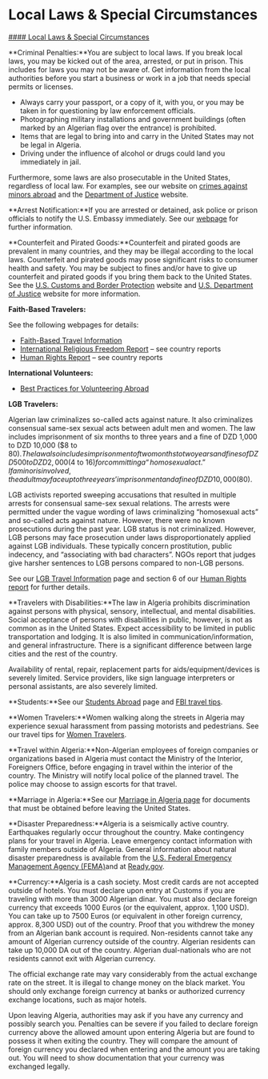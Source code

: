 # Local Laws & Special Circumstances

[#### Local Laws & Special Circumstances](javascript:void(0); "Local Laws & Special Circumstances")

**Criminal Penalties:**You are subject to local laws. If you break local laws, you may be kicked out of the area, arrested, or put in prison. This includes for laws you may not be aware of. Get information from the local authorities before you start a business or work in a job that needs special permits or licenses.

* Always carry your passport, or a copy of it, with you, or you may be taken in for questioning by law enforcement officials.
* Photographing military installations and government buildings (often marked by an Algerian flag over the entrance) is prohibited.
* Items that are legal to bring into and carry in the United States may not be legal in Algeria.
* Driving under the influence of alcohol or drugs could land you immediately in jail.

Furthermore, some laws are also prosecutable in the United States, regardless of local law. For examples, see our website on [crimes against minors abroad](http://travel.state.gov/content/passports/en/emergencies/arrest/criminalpenalties.html) and the [Department of Justice](http://www.justice.gov/usam/criminal-resource-manual-1617-extraterritorial-criminal-jurisdiction-18-usc-112-878-970-1116) website.

**Arrest Notification:**If you are arrested or detained, ask police or prison officials to notify the U.S. Embassy immediately. See our [webpage](http://travel.state.gov/content/passports/english/emergencies/arrest.html) for further information.

**Counterfeit and Pirated Goods:**Counterfeit and pirated goods are prevalent in many countries, and they may be illegal according to the local laws. Counterfeit and pirated goods may pose significant risks to consumer health and safety. You may be subject to fines and/or have to give up counterfeit and pirated goods if you bring them back to the United States. See the [U.S. Customs and Border Protection](https://www.cbp.gov/trade/fakegoodsrealdangers#:~:text=It%20is%20illegal%20to%20purchase%20counterfeit%20goods.%20Bringing,activities%2C%20such%20as%20forced%20labor%20or%20human%20trafficking.) website and [U.S. Department of Justice](https://www.justice.gov/criminal/criminal-ccips) website for more information.

**Faith-Based Travelers:**

See the following webpages for details:

* [Faith-Based Travel Information](https://travel.state.gov/content/passports/en/go/faith-based-travel.html)
* [International Religious Freedom Report](http://www.state.gov/j/drl/irf/rpt/index.htm) – see country reports
* [Human Rights Report](http://www.state.gov/j/drl/rls/hrrpt/) – see country reports

**International Volunteers:**

* [Best Practices for Volunteering Abroad](https://travel.state.gov/content/passports/en/go/volunteer.html)

**LGB Travelers:**

Algerian law criminalizes so-called acts against nature. It also criminalizes consensual same-sex sexual acts between adult men and women. The law includes imprisonment of six months to three years and a fine of DZD 1,000 to DZD 10,000 ($8 to $80). The law also includes imprisonment of two months to two years and fines of DZD 500 to DZD 2,000 ($4 to $16) for committing a “homosexual act.” If a minor is involved, the adult may face up to three years’ imprisonment and a fine of DZD 10,000 ($80).

LGB activists reported sweeping accusations that resulted in multiple arrests for consensual same-sex sexual relations. The arrests were permitted under the vague wording of laws criminalizing “homosexual acts” and so-called acts against nature. However, there were no known prosecutions during the past year. LGB status is not criminalized. However, LGB persons may face prosecution under laws disproportionately applied against LGB individuals. These typically concern prostitution, public indecency, and “associating with bad characters”. NGOs report that judges give harsher sentences to LGB persons compared to non-LGB persons.

See our [LGB Travel Information](http://travel.state.gov/content/passports/english/go/lgbt.html) page and section 6 of our [Human Rights report](http://www.state.gov/j/drl/rls/hrrpt/) for further details.

**Travelers with Disabilities:**The law in Algeria prohibits discrimination against persons with physical, sensory, intellectual, and mental disabilities. Social acceptance of persons with disabilities in public, however, is not as common as in the United States. Expect accessibility to be limited in public transportation and lodging. It is also limited in communication/information, and general infrastructure. There is a significant difference between large cities and the rest of the country.

Availability of rental, repair, replacement parts for aids/equipment/devices is severely limited. Service providers, like sign language interpreters or personal assistants, are also severely limited.

**Students:**See our [Students Abroad](http://travel.state.gov/content/studentsabroad/en.html) page and [FBI travel tips](https://ucr.fbi.gov/investigate/counterintelligence/student-brochure).

**Women Travelers:**Women walking along the streets in Algeria may experience sexual harassment from passing motorists and pedestrians. See our travel tips for [Women Travelers](http://travel.state.gov/content/passports/english/go/Women.html).

**Travel within Algeria:**Non-Algerian employees of foreign companies or organizations based in Algeria must contact the Ministry of the Interior, Foreigners Office, before engaging in travel within the interior of the country. The Ministry will notify local police of the planned travel. The police may choose to assign escorts for that travel.

**Marriage in Algeria:**See our [Marriage in Algeria page](https://dz.usembassy.gov/u-s-citizen-services/local-resources-of-u-s-citizens/marriage-in-algeria/) for documents that must be obtained before leaving the United States.

**Disaster Preparedness:**Algeria is a seismically active country. Earthquakes regularly occur throughout the country. Make contingency plans for your travel in Algeria. Leave emergency contact information with family members outside of Algeria. General information about natural disaster preparedness is available from the [U.S. Federal Emergency Management Agency (FEMA)](https://www.fema.gov/disaster)and at [Ready.gov](https://www.ready.gov/).

**Currency:**Algeria is a cash society. Most credit cards are not accepted outside of hotels. You must declare upon entry at Customs if you are traveling with more than 3000 Algerian dinar. You must also declare foreign currency that exceeds 1000 Euros (or the equivalent, approx. 1,100 USD). You can take up to 7500 Euros (or equivalent in other foreign currency, approx. 8,300 USD) out of the country. Proof that you withdrew the money from an Algerian bank account is required. Non-residents cannot take any amount of Algerian currency outside of the country. Algerian residents can take up 10,000 DA out of the country. Algerian dual-nationals who are not residents cannot exit with Algerian currency.

The official exchange rate may vary considerably from the actual exchange rate on the street. It is illegal to change money on the black market. You should only exchange foreign currency at banks or authorized currency exchange locations, such as major hotels.

Upon leaving Algeria, authorities may ask if you have any currency and possibly search you. Penalties can be severe if you failed to declare foreign currency above the allowed amount upon entering Algeria but are found to possess it when exiting the country. They will compare the amount of foreign currency you declared when entering and the amount you are taking out. You will need to show documentation that your currency was exchanged legally.